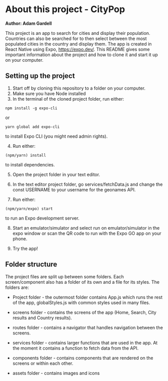 # About this project - CityPop

**Author: Adam Gardell**

This project is an app to search for cities and display their population. Countries can also be searched for to then select between the most populated cities in the country and display them. The app is created in React Native using Expo, https://expo.dev/. This README gives some important information about the project and how to clone it and start it up on your computer.

## Setting up the project

1. Start off by cloning this repository to a folder on your computer.
2. Make sure you have Node installed
3. In the terminal of the cloned project folder, run either:

```console
npm install -g expo-cli
```

or

```console
yarn global add expo-cli
```

to install Expo CLI (you might need admin rights).

4. Run either:

```console
(npm/yarn) install
```

to install dependencies.

5. Open the project folder in your text editor.

6. In the text editor project folder, go services/fetchData.js and change the const USERNAME to your username for the geonames API.

7. Run either:

```console
(npm/yarn/expo) start
```

to run an Expo development server.

8. Start an emulator/simulator and select run on emulator/simulator in the expo window or scan the QR code to run with the Expo GO app on your phone.

9. Try the app!

## Folder structure

The project files are split up between some folders. Each screen/component also has a folder of its own and a file for its styles. The folders are:

- Project folder - the outermost folder contains App.js which runs the rest of the app, globalStyles.js with common styles used in many files.

* screens folder - contains the screens of the app (Home, Search, City results and Country results).

* routes folder - contains a navigator that handles navigation between the screens.

* services folder - contains larger functions that are used in the app. At the moment it contains a function to fetch data from the API.

- components folder - contains components that are rendered on the screens or within each other.

- assets folder - contains images and icons
